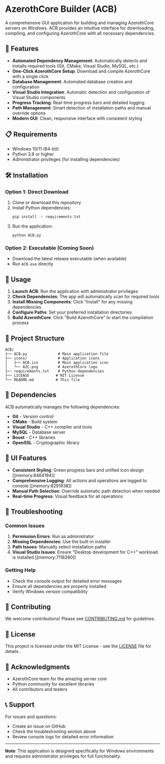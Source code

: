 # AzerothCore Builder (ACB)

A comprehensive GUI application for building and managing AzerothCore servers on Windows. ACB provides an intuitive interface for downloading, compiling, and configuring AzerothCore with all necessary dependencies.

## 🚀 Features

- **Automated Dependency Management**: Automatically detects and installs required tools (Git, CMake, Visual Studio, MySQL, etc.)
- **One-Click AzerothCore Setup**: Download and compile AzerothCore with a single click
- **Database Management**: Automated database creation and configuration
- **Visual Studio Integration**: Automatic detection and configuration of Visual Studio components
- **Progress Tracking**: Real-time progress bars and detailed logging
- **Path Management**: Smart detection of installation paths and manual override options
- **Modern GUI**: Clean, responsive interface with consistent styling

## 📋 Requirements

- Windows 10/11 (64-bit)
- Python 3.8 or higher
- Administrator privileges (for installing dependencies)

## 🛠️ Installation

### Option 1: Direct Download
1. Clone or download this repository
2. Install Python dependencies:
   ```bash
   pip install -r requirements.txt
   ```
3. Run the application:
   ```bash
   python ACB.py
   ```

### Option 2: Executable (Coming Soon)
- Download the latest release executable (when available)
- Run `ACB.exe` directly

## 🎯 Usage

1. **Launch ACB**: Run the application with administrator privileges
2. **Check Dependencies**: The app will automatically scan for required tools
3. **Install Missing Components**: Click "Install" for any missing dependencies
4. **Configure Paths**: Set your preferred installation directories
5. **Build AzerothCore**: Click "Build AzerothCore" to start the compilation process

## 📁 Project Structure

```
ACB/
├── ACB.py              # Main application file
├── icons/              # Application icons
│   ├── ACB.ico         # Main application icon
│   └── AZC.png         # AzerothCore logo
├── requirements.txt    # Python dependencies
├── LICENSE            # MIT License
└── README.md          # This file
```

## 🔧 Dependencies

ACB automatically manages the following dependencies:

- **Git** - Version control
- **CMake** - Build system
- **Visual Studio** - C++ compiler and tools
- **MySQL** - Database server
- **Boost** - C++ libraries
- **OpenSSL** - Cryptographic library

## 🎨 UI Features

- **Consistent Styling**: Green progress bars and unified icon design [[memory:8464194]]
- **Comprehensive Logging**: All actions and operations are logged to console [[memory:8291938]]
- **Manual Path Selection**: Override automatic path detection when needed
- **Real-time Progress**: Visual feedback for all operations

## 🚨 Troubleshooting

### Common Issues

1. **Permission Errors**: Run as administrator
2. **Missing Dependencies**: Use the built-in installer
3. **Path Issues**: Manually select installation paths
4. **Visual Studio Issues**: Ensure "Desktop development for C++" workload is installed [[memory:7118280]]

### Getting Help

- Check the console output for detailed error messages
- Ensure all dependencies are properly installed
- Verify Windows version compatibility

## 🤝 Contributing

We welcome contributions! Please see [CONTRIBUTING.md](CONTRIBUTING.md) for guidelines.

## 📄 License

This project is licensed under the MIT License - see the [LICENSE](LICENSE) file for details.

## 🙏 Acknowledgments

- AzerothCore team for the amazing server core
- Python community for excellent libraries
- All contributors and testers

## 📞 Support

For issues and questions:
- Create an issue on GitHub
- Check the troubleshooting section above
- Review console logs for detailed error information

---

**Note**: This application is designed specifically for Windows environments and requires administrator privileges for full functionality.